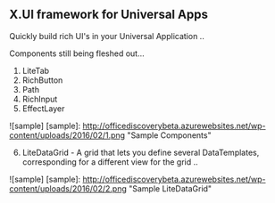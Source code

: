 ## X.UI framework for Universal Apps

Quickly build rich UI's in your Universal Application .. 




Components still being fleshed out...

1. LiteTab
2. RichButton
3. Path
4. RichInput
5. EffectLayer

![sample]
[sample]: http://officediscoverybeta.azurewebsites.net/wp-content/uploads/2016/02/1.png "Sample Components"


6. LiteDataGrid - A grid that lets you define several DataTemplates, corresponding for a different view for the grid ..

![sample]
[sample]: http://officediscoverybeta.azurewebsites.net/wp-content/uploads/2016/02/2.png "Sample LiteDataGrid"
